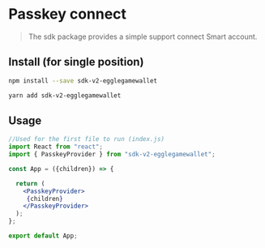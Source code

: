 # Passkey connect

> The sdk package provides a simple support connect Smart account.


## Install (for single position)

```bash
npm install --save sdk-v2-egglegamewallet


```

```bash
yarn add sdk-v2-egglegamewallet
```

## Usage
```jsx
//Used for the first file to run (index.js)
import React from "react";
import { PasskeyProvider } from "sdk-v2-egglegamewallet";

const App = ({children}) => {

  return (
    <PasskeyProvider>
     {children}
    </PasskeyProvider>
  );
};

export default App;

```
